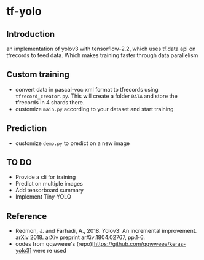 # tf-yolo

## Introduction
an implementation of yolov3 with tensorflow-2.2, which uses tf.data api on tfrecords to feed data. Which makes training faster through data parallelism

## Custom training
- convert data in pascal-voc xml format to tfrecords using `tfrecord_creator.py`. This will create a folder `DATA` and store the tfrecords in 4 shards there.
- customize `main.py` according to your dataset and start training

## Prediction
- customize `demo.py` to predict on a new image

## TO DO
- Provide a cli for training
- Predict on multiple images
- Add tensorboard summary
- Implement Tiny-YOLO

## Reference
- Redmon, J. and Farhadi, A., 2018. Yolov3: An incremental improvement. arXiv 2018. arXiv preprint arXiv:1804.02767, pp.1-6.
- codes from qqwweee's (repo)[https://github.com/qqwweee/keras-yolo3] were re used




